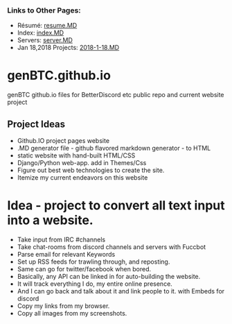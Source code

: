 ### Links to Other Pages:
- Résumé: [resume.MD](resume.MD)
- Index: [index.MD](index.MD)
- Servers: [server.MD](server.MD)
- Jan 18,2018 Projects: [2018-1-18.MD](2018-1-18.MD)

# genBTC.github.io
genBTC github.io files for BetterDiscord etc public repo and current website project

## Project Ideas
- Github.IO project pages website
- .MD generator file - github flavored markdown generator - to HTML
- static website with hand-built HTML/CSS
- Django/Python web-app. add in Themes/Css
- Figure out best web technologies to create the site.
- Itemize my current endeavors on this website

# Idea - project to convert all text input into a website.
- Take input from IRC #channels
- Take chat-rooms from discord channels and servers with Fuccbot
- Parse email for relevant Keywords
- Set up RSS feeds for trawling through, and reposting.
- Same can go for twitter/facebook when bored.
- Basically, any API can be linked in for auto-building the website.
- It will track everything I do, my entire online presence.
- And I can go back and talk about it and link people to it. with Embeds for discord
- Copy my links from my browser.
- Copy all images from my screenshots.
